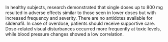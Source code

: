 In healthy subjects, research demonstrated that single doses up to 800 mg resulted in adverse effects similar to those seen in lower doses but with increased frequency and severity. There are no antidotes available for sildenafil. In case of overdose, patients should receive supportive care. Dose-related visual disturbances occurred more frequently at toxic levels, while blood pressure changes showed a low correlation.